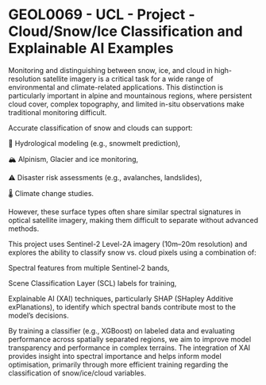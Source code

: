 # GEOL0069 - UCL - Project - Cloud/Snow/Ice Classification and Explainable AI Examples

Monitoring and distinguishing between snow, ice, and cloud in high-resolution satellite imagery is a critical task for a wide range of environmental and climate-related applications. This distinction is particularly important in alpine and mountainous regions, where persistent cloud cover, complex topography, and limited in-situ observations make traditional monitoring difficult.

Accurate classification of snow and clouds can support:

🌊 Hydrological modeling (e.g., snowmelt prediction),

🏔️ Alpinism, Glacier and ice monitoring,

⚠️ Disaster risk assessments (e.g., avalanches, landslides),

🌡️ Climate change studies.

However, these surface types often share similar spectral signatures in optical satellite imagery, making them difficult to separate without advanced methods.

This project uses Sentinel-2 Level-2A imagery (10m–20m resolution) and explores the ability to classify snow vs. cloud pixels using a combination of:

Spectral features from multiple Sentinel-2 bands,

Scene Classification Layer (SCL) labels for training,

Explainable AI (XAI) techniques, particularly SHAP (SHapley Additive exPlanations), to identify which spectral bands contribute most to the model’s decisions.

By training a classifier (e.g., XGBoost) on labeled data and evaluating performance across spatially separated regions, we aim to improve model transparency and performance in complex terrains. The integration of XAI provides insight into spectral importance and helps inform model optimisation, primarily through more efficient training regarding the classification of snow/ice/cloud variables.

